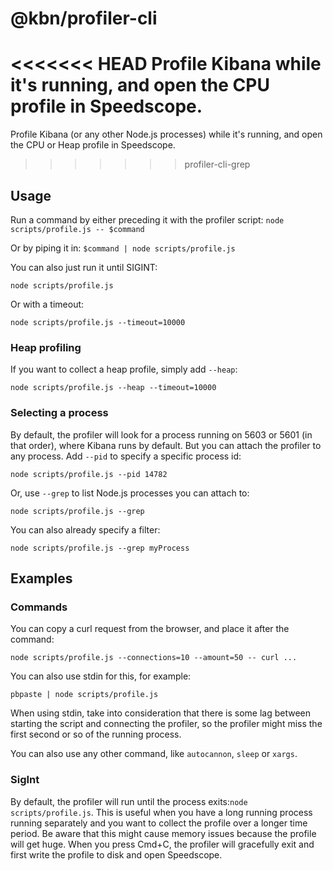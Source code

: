 # @kbn/profiler-cli

<<<<<<< HEAD
Profile Kibana while it's running, and open the CPU profile in Speedscope.
=======
Profile Kibana (or any other Node.js processes) while it's running, and open the CPU or Heap profile in Speedscope.

> > > > > > > profiler-cli-grep

## Usage

Run a command by either preceding it with the profiler script:
`node scripts/profile.js -- $command`

Or by piping it in:
`$command | node scripts/profile.js`

You can also just run it until SIGINT:

`node scripts/profile.js`

Or with a timeout:

`node scripts/profile.js --timeout=10000`

### Heap profiling

If you want to collect a heap profile, simply add `--heap`:

`node scripts/profile.js --heap --timeout=10000`

### Selecting a process

By default, the profiler will look for a process running on 5603 or 5601 (in that order), where Kibana runs by default. But you can attach the profiler to any process. Add `--pid` to specify a specific process id:

`node scripts/profile.js --pid 14782`

Or, use `--grep` to list Node.js processes you can attach to:

`node scripts/profile.js --grep`

You can also already specify a filter:

`node scripts/profile.js --grep myProcess`

## Examples

### Commands

You can copy a curl request from the browser, and place it after the command:

`node scripts/profile.js --connections=10 --amount=50 -- curl ...`

You can also use stdin for this, for example:

`pbpaste | node scripts/profile.js`

When using stdin, take into consideration that there is some lag between starting the script and connecting the profiler, so the profiler might miss the first second or so of the running process.

You can also use any other command, like `autocannon`, `sleep` or `xargs`.

### SigInt

By default, the profiler will run until the process exits:`node scripts/profile.js`. This is useful when you have a long running process running separately and you want to collect the profile over a longer time period. Be aware that this might cause memory issues because the profile will get huge. When you press Cmd+C, the profiler will gracefully exit and first write the profile to disk and open Speedscope.
